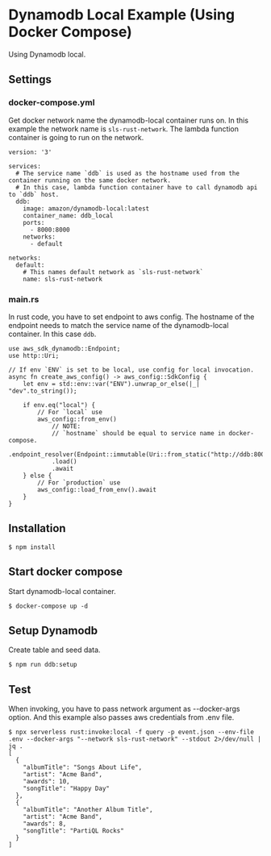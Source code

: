 # Dynamodb Local Example (Using Docker Compose)

Using Dynamodb local.

## Settings

### docker-compose.yml

Get docker network name the dynamodb-local container runs on. In this example the network name is `sls-rust-network`. The lambda function container is going to run on the network.

```
version: '3'

services:
  # The service name `ddb` is used as the hostname used from the container running on the same docker network.
  # In this case, lambda function container have to call dynamodb api to `ddb` host.
  ddb:
    image: amazon/dynamodb-local:latest
    container_name: ddb_local
    ports:
      - 8000:8000
    networks:
      - default

networks:
  default:
    # This names default network as `sls-rust-network`
    name: sls-rust-network
```

### main.rs

In rust code, you have to set endpoint to aws config. The hostname of the endpoint needs to match the service name of the dynamodb-local container. In this case `ddb`.

```
use aws_sdk_dynamodb::Endpoint;
use http::Uri;

// If env `ENV` is set to be local, use config for local invocation.
async fn create_aws_config() -> aws_config::SdkConfig {
    let env = std::env::var("ENV").unwrap_or_else(|_| "dev".to_string());

    if env.eq("local") {
        // For `local` use
        aws_config::from_env()
            // NOTE:
            // `hostname` should be equal to service name in docker-compose.
            .endpoint_resolver(Endpoint::immutable(Uri::from_static("http://ddb:8000")))
            .load()
            .await
    } else {
        // For `production` use
        aws_config::load_from_env().await
    }
}
```

## Installation

```
$ npm install
```

## Start docker compose

Start dynamodb-local container.

```
$ docker-compose up -d
```

## Setup Dynamodb

Create table and seed data.

```
$ npm run ddb:setup
```

## Test

When invoking, you have to pass network argument as --docker-args option. And this example also passes aws credentials from .env file.

```
$ npx serverless rust:invoke:local -f query -p event.json --env-file .env --docker-args "--network sls-rust-network" --stdout 2>/dev/null | jq .
[
  {
    "albumTitle": "Songs About Life",
    "artist": "Acme Band",
    "awards": 10,
    "songTitle": "Happy Day"
  },
  {
    "albumTitle": "Another Album Title",
    "artist": "Acme Band",
    "awards": 8,
    "songTitle": "PartiQL Rocks"
  }
]
```
